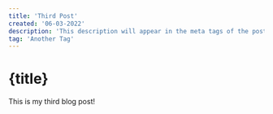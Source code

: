 ```yaml
---
title: 'Third Post'
created: '06-03-2022'
description: 'This description will appear in the meta tags of the post'
tag: 'Another Tag'
---
```


# {title}

This is my third blog post!
